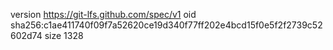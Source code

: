 version https://git-lfs.github.com/spec/v1
oid sha256:c1ae411740f09f7a52620ce19d340f77ff202e4bcd15f0e5f2f2739c52602d74
size 1328
